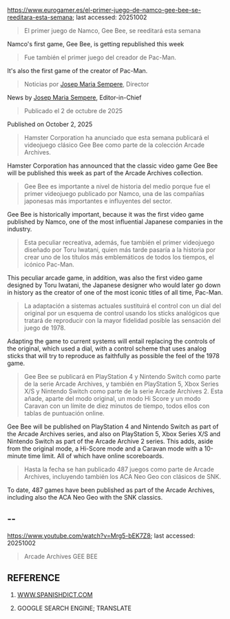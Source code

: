 https://www.eurogamer.es/el-primer-juego-de-namco-gee-bee-se-reeditara-esta-semana; last accessed: 20251002

> El primer juego de Namco, Gee Bee, se reeditará esta semana

Namco's first game, Gee Bee, is getting republished this week

> Fue también el primer juego del creador de Pac-Man.

It's also the first game of the creator of Pac-Man.

> Noticias por [Josep Maria Sempere](https://www.eurogamer.es/authors/josep-maria-sempere), Director

News by [Josep Maria Sempere](https://www.eurogamer.es/authors/josep-maria-sempere), Editor-in-Chief

> Publicado el 2 de octubre de 2025

Published on October 2, 2025

> Hamster Corporation ha anunciado que esta semana publicará el videojuego clásico Gee Bee como parte de la colección Arcade Archives.

Hamster Corporation has announced that the classic video game Gee Bee will be published this week as part of the Arcade Archives collection.

> Gee Bee es importante a nivel de historia del medio porque fue el primer videojuego publicado por Namco, una de las compañías japonesas más importantes e influyentes del sector.

Gee Bee is historically important, because it was the first video game published by Namco, one of the most influential Japanese companies in the industry.

> Esta peculiar recreativa, además, fue también el primer videojuego diseñado por Toru Iwatani, quien más tarde pasaría a la historia por crear uno de los títulos más emblemáticos de todos los tiempos, el icónico Pac-Man.

This peculiar arcade game, in addition, was also the first video game designed by Toru Iwatani, the Japanese designer who would later go down in history as the creator of one of the most iconic titles of all time, Pac-Man.

> La adaptación a sistemas actuales sustituirá el control con un dial del original por un esquema de control usando los sticks analógicos que tratará de reproducir con la mayor fidelidad posible las sensación del juego de 1978.

Adapting the game to current systems will entail replacing the controls of the original, which used a dial, with a control scheme that uses analog sticks that will try to reproduce as faithfully as possible the feel of the 1978 game.

> Gee Bee se publicará en PlayStation 4 y Nintendo Switch como parte de la serie Arcade Archives, y también en PlayStation 5, Xbox Series X/S y Nintendo Switch como parte de la serie Arcade Archives 2. Esta añade, aparte del modo original, un modo Hi Score y un modo Caravan con un límite de diez minutos de tiempo, todos ellos con tablas de puntuación online.

Gee Bee will be published on PlayStation 4 and Nintendo Switch as part of the Arcade Archives series, and also on PlayStation 5, Xbox Series X/S and Nintendo Switch as part of the Arcade Archive 2 series. This adds, aside from the original mode, a Hi-Score mode and a Caravan mode with a 10-minute time limit. All of which have online scoreboards.

> Hasta la fecha se han publicado 487 juegos como parte de Arcade Archives, incluyendo también los ACA Neo Geo con clásicos de SNK. 

To date, 487 games have been published as part of the Arcade Archives, including also the ACA Neo Geo with the SNK classics.

## --

https://www.youtube.com/watch?v=Mrg5-bEK7Z8; last accessed: 20251002

> Arcade Archives GEE BEE 

## REFERENCE

1) [WWW.SPANISHDICT.COM](https://www.spanishdict.com)

2) GOOGLE SEARCH ENGINE; TRANSLATE